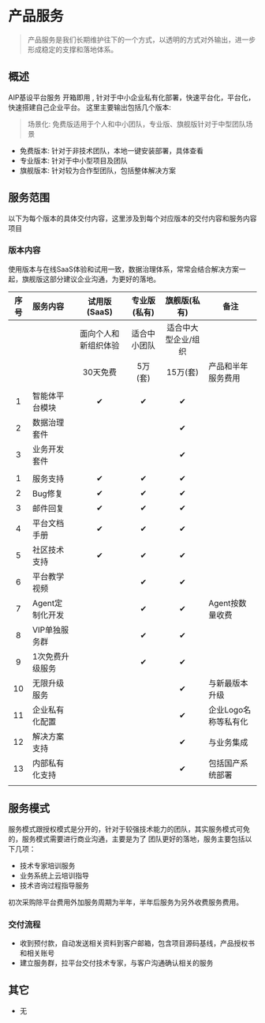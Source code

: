 # 产品服务

> 产品服务是我们长期维护往下的一个方式，以透明的方式对外输出，进一步形成稳定的支撑和落地体系。

## 概述

AIP基设平台服务 开箱即用 , 针对于中小企业私有化部署，快速平台化，平台化，快速搭建自己企业平台。
这里主要输出包括几个版本:

> 场景化: 免费版适用于个人和中小团队，专业版、旗舰版针对于中型团队场景

- 免费版本: 针对于非技术团队，本地一键安装部署，具体查看
- 专业版本: 针对于中小型项目及团队
- 旗舰版本: 针对较为合作型团队，包括整体解决方案

## 服务范围

以下为每个版本的具体交付内容，这里涉及到每个对应版本的交付内容和服务内容项目

### 版本内容

使用版本与在线SaaS体验和试用一致，数据治理体系，常常会结合解决方案一起，旗舰版这部分建议企业沟通，为更好的落地。

| 序号 | 服务内容        | 试用版(SaaS)         | 专业版(私有) | 旗舰版(私有)        | 备注                 |
|:----:|:----------------|:--------------------:|:------------:|:-------------------:|----------------------|
|      |                 | 面向个人和新组织体验 | 适合中小团队 | 适合中大型企业/组织 |                      |
|      |                 | 30天免费             | 5万(套)      | 15万(套)            | 产品和半年服务费用   |
|      |                 |                      |              |                     |                      |
| 1    | 智能体平台模块  | ✔                    | ✔            | ✔                   |                      |
| 2    | 数据治理套件    |                      |              | ✔                   |                      |
| 3    | 业务开发套件    |                      |              | ✔                   |                      |
|      |                 |                      |              |                     |                      |
| 1    | 服务支持        | ✔                    | ✔            | ✔                   |                      |
| 2    | Bug修复         | ✔                    | ✔            | ✔                   |                      |
| 3    | 邮件回复        | ✔                    | ✔            | ✔                   |                      |
| 4    | 平台文档手册    | ✔                    | ✔            | ✔                   |                      |
| 5    | 社区技术支持    | ✔                    | ✔            | ✔                   |                      |
| 6    | 平台教学视频    |                      | ✔            | ✔                   |                      |
| 7    | Agent定制化开发 |                      | ✔            | ✔                   | Agent按数量收费      |
| 8    | VIP单独服务群   |                      | ✔            | ✔                   |                      |
| 9    | 1次免费升级服务 |                      | ✔            | ✔                   |                      |
| 10   | 无限升级服务    |                      |              | ✔                   | 与新最版本升级       |
| 11   | 企业私有化配置  |                      |              | ✔                   | 企业Logo名称等私有化 |
| 12   | 解决方案支持    |                      |              | ✔                   | 与业务集成           |
| 13   | 内部私有化支持  |                      |              | ✔                   | 包括国产系统部署     |
|      |                 |                      |              |                     |                      |


## 服务模式

服务模式跟授权模式是分开的，针对于较强技术能力的团队，其实服务模式可免的，服务模式需要进行商业沟通，主要是为了
团队更好的落地，服务主要包括以下几项：

- 技术专家培训服务
- 业务系统上云培训指导
- 技术咨询过程指导服务

初次采购除平台费用外加服务周期为半年，半年后服务为另外收费服务费用。

### 交付流程

- 收到预付款，自动发送相关资料到客户邮箱，包含项目源码基线，产品授权书和相关账号
- 建立服务群，拉平台交付技术专家，与客户沟通确认相关的服务

## 其它

- 无

